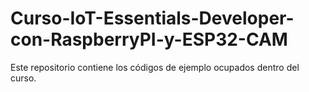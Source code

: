 # Curso-IoT-Essentials-Developer-con-RaspberryPI-y-ESP32-CAM
Este repositorio contiene los códigos de ejemplo ocupados dentro del curso.
